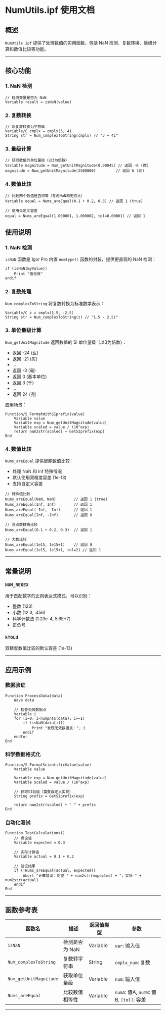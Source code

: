 # NumUtils.ipf 使用文档

## 概述
`NumUtils.ipf` 提供了处理数值的实用函数，包括 NaN 检测、复数转换、量级计算和数值比较等功能。

---

## 核心功能

### 1. NaN 检测
```igor
// 检测变量是否为 NaN
Variable result = isNaN(value)
```

### 2. 复数转换
```igor
// 将复数转换为字符串
Variable/C cmplx = cmplx(3, 4)
String str = Num_complexToString(cmplx) // "3 + 4i"
```

### 3. 量级计算
```igor
// 获取数值的单位量级（以3为倍数）
Variable magnitude = Num_getUnitMagnitude(0.00045) // 返回 -6 (微)
magnitude = Num_getUnitMagnitude(2500000)         // 返回 6 (兆)
```

### 4. 数值比较
```igor
// 比较两个数值是否相等（考虑NaN和无穷大）
Variable equal = Nums_areEqual(0.1 + 0.2, 0.3) // 返回 1 (true)

// 使用自定义容差
equal = Nums_areEqual(1.000001, 1.000002, tol=0.00001) // 返回 1
```



## 使用说明

### 1. NaN 检测
`isNaN` 函数是 Igor Pro 内置 `numtype()` 函数的封装，提供更直观的 NaN 检测：
```igor
if (isNaN(myValue))
    Print "值无效"
endif
```

### 2. 复数处理
`Num_complexToString` 将复数转换为标准数学表示：
```igor
Variable/C z = cmplx(1.5, -2.5)
String str = Num_complexToString(z) // "1.5 - 2.5i"
```

### 3. 单位量级计算
`Num_getUnitMagnitude` 返回数值的 SI 单位量级（以3为倍数）：
- 返回 -24 (幺)
- 返回 -21 (仄)
- ...
- 返回 -3 (毫)
- 返回 0 (基本单位)
- 返回 3 (千)
- ...
- 返回 24 (尧)

应用场景：
```igor
Function/S FormatWithSIprefix(value)
    Variable value
    Variable exp = Num_getUnitMagnitude(value)
    Variable scaled = value / (10^exp)
    return num2str(scaled) + GetSIprefix(exp)
End
```

### 4. 数值比较
`Nums_areEqual` 提供智能数值比较：
- 处理 NaN 和 Inf 特殊情况
- 默认使用双精度容差 (1e-13)
- 支持自定义容差

```igor
// 特殊值比较
Nums_areEqual(NaN, NaN)        // 返回 1 (true)
Nums_areEqual(Inf, Inf)        // 返回 1
Nums_areEqual(-Inf, -Inf)      // 返回 1
Nums_areEqual(Inf, -Inf)       // 返回 0

// 浮点数精确比较
Nums_areEqual(0.1 + 0.2, 0.3)  // 返回 1

// 大数比较
Nums_areEqual(1e15, 1e15+1)    // 返回 0
Nums_areEqual(1e15, 1e15+1, tol=2) // 返回 1
```

---

## 常量说明

### `NUM_REGEX`
用于匹配数字的正则表达式模式，可以识别：
- 整数 (123)
- 小数 (12.3, .456)
- 科学计数法 (1.23e-4, 5.6E+7)
- 正负号

### `kTOLd`
双精度数值比较的默认容差 (1e-13)

---

## 应用示例

### 数据验证
```igor
Function ProcessData(data)
    Wave data
    
    // 检查无效数据点
    Variable i
    for (i=0; i<numpnts(data); i+=1)
        if (isNaN(data[i]))
            Print "发现无效数据点：", i
        endif
    endfor
End
```

### 科学数据格式化
```igor
Function/S FormatScientificValue(value)
    Variable value
    
    Variable exp = Num_getUnitMagnitude(value)
    Variable scaled = value / (10^exp)
    
    // 获取SI前缀（需要自定义实现）
    String prefix = GetSIprefix(exp)
    
    return num2str(scaled) + " " + prefix
End
```

### 自动化测试
```igor
Function TestCalculations()
    // 理论值
    Variable expected = 0.3
    
    // 实际计算值
    Variable actual = 0.1 + 0.2
    
    // 验证结果
    if (!Nums_areEqual(actual, expected))
        Abort "计算错误：期望 " + num2str(expected) + "，实际 " + num2str(actual)
    endif
End
```
---

## 函数参考表

| 函数名 | 描述 | 返回值类型 | 参数 |
|--------|------|------------|------|
| `isNaN` | 检测是否为 NaN | Variable | `var`: 输入值 |
| `Num_complexToString` | 复数转字符串 | String | `cmplx_num`: 复数 |
| `Num_getUnitMagnitude` | 获取单位量级 | Variable | `num`: 输入值 |
| `Nums_areEqual` | 比较数值相等性 | Variable | `numA`: 值A, `numB`: 值B, `[tol]`: 容差 |

---
